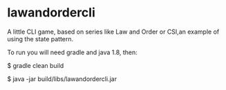 # lawandordercli


A little CLI game, based on series like Law and Order or CSI,an example of using the state pattern.

To run you will need gradle and java 1.8, then: 

$ gradle clean build

$ java -jar build/libs/lawandordercli.jar 
